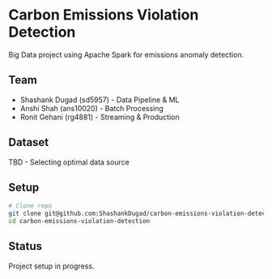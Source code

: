 # Carbon Emissions Violation Detection

Big Data project using Apache Spark for emissions anomaly detection.

## Team
- Shashank Dugad (sd5957) - Data Pipeline & ML
- Anshi Shah (ans10020) - Batch Processing
- Ronit Gehani (rg4881) - Streaming & Production

## Dataset
TBD - Selecting optimal data source

## Setup
```bash
# Clone repo
git clone git@github.com:ShashankDugad/carbon-emissions-violation-detection.git
cd carbon-emissions-violation-detection
```

## Status
Project setup in progress.
